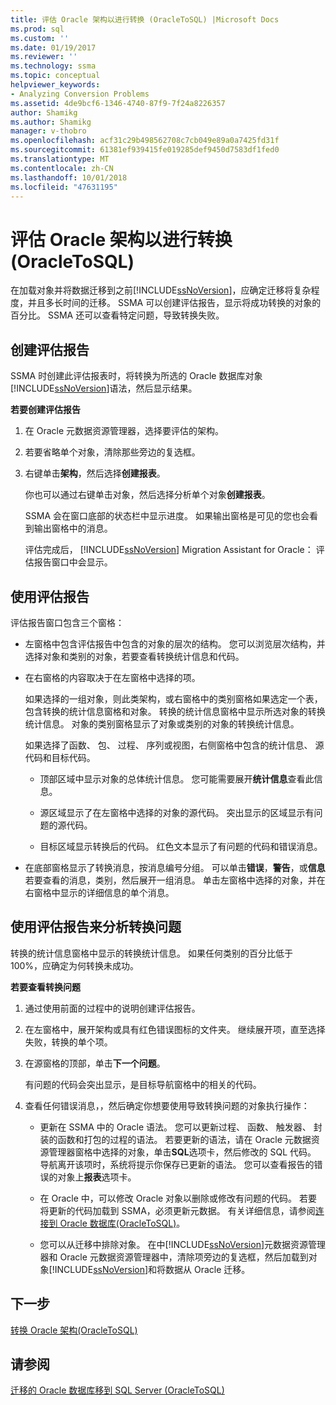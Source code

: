 ```yaml
---
title: 评估 Oracle 架构以进行转换 (OracleToSQL) |Microsoft Docs
ms.prod: sql
ms.custom: ''
ms.date: 01/19/2017
ms.reviewer: ''
ms.technology: ssma
ms.topic: conceptual
helpviewer_keywords:
- Analyzing Conversion Problems
ms.assetid: 4de9bcf6-1346-4740-87f9-7f24a8226357
author: Shamikg
ms.author: Shamikg
manager: v-thobro
ms.openlocfilehash: acf31c29b498562708c7cb049e89a0a7425fd31f
ms.sourcegitcommit: 61381ef939415fe019285def9450d7583df1fed0
ms.translationtype: MT
ms.contentlocale: zh-CN
ms.lasthandoff: 10/01/2018
ms.locfileid: "47631195"
---
```

# <a name="assessing-oracle-schemas-for-conversion-oracletosql"></a>评估 Oracle 架构以进行转换 (OracleToSQL)
在加载对象并将数据迁移到之前[!INCLUDE[ssNoVersion](../../includes/ssnoversion-md.md)]，应确定迁移将复杂程度，并且多长时间的迁移。 SSMA 可以创建评估报告，显示将成功转换的对象的百分比。 SSMA 还可以查看特定问题，导致转换失败。  
  
## <a name="creating-assessment-reports"></a>创建评估报告  
SSMA 时创建此评估报表时，将转换为所选的 Oracle 数据库对象[!INCLUDE[ssNoVersion](../../includes/ssnoversion-md.md)]语法，然后显示结果。  
  
**若要创建评估报告**  
  
1.  在 Oracle 元数据资源管理器，选择要评估的架构。  
  
2.  若要省略单个对象，清除那些旁边的复选框。  
  
3.  右键单击**架构**，然后选择**创建报表**。  
  
    你也可以通过右键单击对象，然后选择分析单个对象**创建报表**。  
  
    SSMA 会在窗口底部的状态栏中显示进度。 如果输出窗格是可见的您也会看到输出窗格中的消息。  
  
    评估完成后， [!INCLUDE[ssNoVersion](../../includes/ssnoversion-md.md)] Migration Assistant for Oracle： 评估报告窗口中会显示。  
  
## <a name="using-assessment-reports"></a>使用评估报告  
评估报告窗口包含三个窗格：  
  
-   左窗格中包含评估报告中包含的对象的层次的结构。 您可以浏览层次结构，并选择对象和类别的对象，若要查看转换统计信息和代码。  
  
-   在右窗格的内容取决于在左窗格中选择的项。  
  
    如果选择的一组对象，则此类架构，或右窗格中的类别窗格如果选定一个表，包含转换的统计信息窗格和对象。 转换的统计信息窗格中显示所选对象的转换统计信息。 对象的类别窗格显示了对象或类别的对象的转换统计信息。  
  
    如果选择了函数、 包、 过程、 序列或视图，右侧窗格中包含的统计信息、 源代码和目标代码。  
  
    -   顶部区域中显示对象的总体统计信息。 您可能需要展开**统计信息**查看此信息。  
  
    -   源区域显示了在左窗格中选择的对象的源代码。 突出显示的区域显示有问题的源代码。  
  
    -   目标区域显示转换后的代码。 红色文本显示了有问题的代码和错误消息。  
  
-   在底部窗格显示了转换消息，按消息编号分组。 可以单击**错误**，**警告**，或**信息**若要查看的消息，类别，然后展开一组消息。 单击左窗格中选择的对象，并在右窗格中显示的详细信息的单个消息。  
  
## <a name="analyzing-conversion-problems-by-using-the-assessment-report"></a>使用评估报告来分析转换问题  
转换的统计信息窗格中显示的转换统计信息。 如果任何类别的百分比低于 100%，应确定为何转换未成功。  
  
**若要查看转换问题**  
  
1.  通过使用前面的过程中的说明创建评估报告。  
  
2.  在左窗格中，展开架构或具有红色错误图标的文件夹。 继续展开项，直至选择失败，转换的单个项。  
  
3.  在源窗格的顶部，单击**下一个问题**。  
  
    有问题的代码会突出显示，是目标导航窗格中的相关的代码。  
  
4.  查看任何错误消息，，然后确定你想要使用导致转换问题的对象执行操作：  
  
    -   更新在 SSMA 中的 Oracle 语法。 您可以更新过程、 函数、 触发器、 封装的函数和打包的过程的语法。 若要更新的语法，请在 Oracle 元数据资源管理器窗格中选择的对象，单击**SQL**选项卡，然后修改的 SQL 代码。 导航离开该项时，系统将提示你保存已更新的语法。 您可以查看报告的错误的对象上**报表**选项卡。  
  
    -   在 Oracle 中，可以修改 Oracle 对象以删除或修改有问题的代码。 若要将更新的代码加载到 SSMA，必须更新元数据。 有关详细信息，请参阅[连接到 Oracle 数据库&#40;OracleToSQL&#41;](../../ssma/oracle/connecting-to-oracle-database-oracletosql.md)。  
  
    -   您可以从迁移中排除对象。 在中[!INCLUDE[ssNoVersion](../../includes/ssnoversion-md.md)]元数据资源管理器和 Oracle 元数据资源管理器中，清除项旁边的复选框，然后加载到对象[!INCLUDE[ssNoVersion](../../includes/ssnoversion-md.md)]和将数据从 Oracle 迁移。  
  
## <a name="next-step"></a>下一步  
[转换 Oracle 架构&#40;OracleToSQL&#41;](../../ssma/oracle/converting-oracle-schemas-oracletosql.md)  
  
## <a name="see-also"></a>请参阅  
[迁移的 Oracle 数据库移到 SQL Server &#40;OracleToSQL&#41;](../../ssma/oracle/migrating-oracle-databases-to-sql-server-oracletosql.md)  
  
